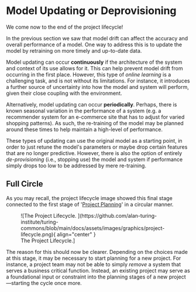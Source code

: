 # Model Updating or Deprovisioning

We come now to the end of the project lifecycle!

In the previous section we saw that model drift can affect the accuracy and overall performance of a model.
One way to address this is to update the model by retraining on more timely and up-to-date data.

Model updating can occur **continuously** if the architecture of the system and context of its use allows for it.
This can help prevent model drift from occurring in the first place.
However, this type of *online learning* is a challenging task, and is not without its limitations.
For instance, it introduces a further source of uncertainty into how the model and system will perform, given their close coupling with the environment.

Alternatively, model updating can occur **periodically**.
Perhaps, there is known seasonal variation in the performance of a system (e.g. a recommender system for an e-commerce site that has to adjust for varied shopping patterns).
As such, the re-training of the model may be planned around these times to help maintain a high-level of performance.

These types of updating can use the original model as a starting point, in order to just retune the model's parameters or maybe drop certain features that are no longer predictive.
However, there is also the option of entirely *de-provisioning* (i.e., stopping use) the model and system if performance simply drops too low to be addressed by mere re-training.

## Full Circle

As you may recall, the project lifecycle image showed this final stage connected to the first stage of '[Project Planning](../project_design/planning.md)' in a circular manner.

<figure markdown>
![The Project Lifecycle. ](https://github.com/alan-turing-institute/turing-commons/blob/main/docs/assets/images/graphics/project-lifecycle.png){ align="center" }
 <figcaption>The Project Lifecycle.]</figcaption>
</figure>

The reason for this should now be clearer.
Depending on the choices made at this stage, it may be necessary to start planning for a new project.
For instance, a project team may not be able to simply *remove* a system that serves a business critical function.
Instead, an existing project may serve as a foundational input or constraint into the planning stages of a new project—starting the cycle once more.
